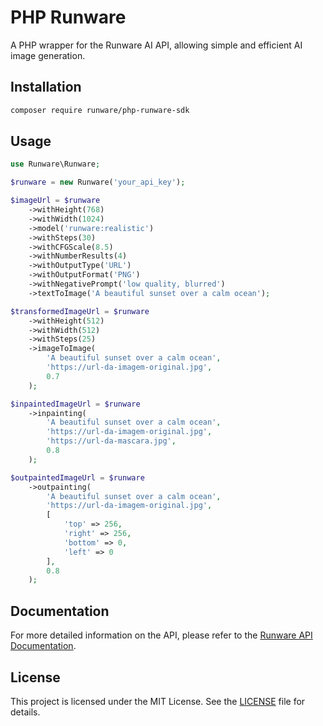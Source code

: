 # PHP Runware

A PHP wrapper for the Runware AI API, allowing simple and efficient AI image generation.

## Installation

```bash
composer require runware/php-runware-sdk
```

## Usage

```php
use Runware\Runware;

$runware = new Runware('your_api_key');

$imageUrl = $runware
    ->withHeight(768)
    ->withWidth(1024)
    ->model('runware:realistic')
    ->withSteps(30)
    ->withCFGScale(8.5)
    ->withNumberResults(4)
    ->withOutputType('URL')
    ->withOutputFormat('PNG')
    ->withNegativePrompt('low quality, blurred')
    ->textToImage('A beautiful sunset over a calm ocean');

$transformedImageUrl = $runware
    ->withHeight(512)
    ->withWidth(512)
    ->withSteps(25)
    ->imageToImage(
        'A beautiful sunset over a calm ocean', 
        'https://url-da-imagem-original.jpg',
        0.7
    );

$inpaintedImageUrl = $runware
    ->inpainting(
        'A beautiful sunset over a calm ocean',
        'https://url-da-imagem-original.jpg',
        'https://url-da-mascara.jpg',
        0.8
    );

$outpaintedImageUrl = $runware
    ->outpainting(
        'A beautiful sunset over a calm ocean',
        'https://url-da-imagem-original.jpg',
        [
            'top' => 256,
            'right' => 256,
            'bottom' => 0,
            'left' => 0
        ],
        0.8
    );
```

## Documentation

For more detailed information on the API, please refer to the [Runware API Documentation](https://runware.ai/docs).

## License

This project is licensed under the MIT License. See the [LICENSE](LICENSE) file for details.